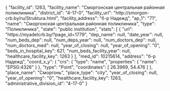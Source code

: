 {
    "facility_id": 1263,
    "facility_name": "Сморгонская центральная районная поликлиника",
    "district_id": "4-17-0",
    "facility_url": "http:\/\/smorgon-crb.by\/ru\/Struktura.html",
    "facility_address": "б-р Надежд",
    "ap_1": "71",
    "name": "Сморгонская центральная районная поликлиника",
    "type": "Поликлиника",
    "state": "public institution",
    "stats": [
        {
            "url": "https:\/\/myadelcrb.by\/?page_id=1779",
            "dep_name": null,
            "date_year": null,
            "num_beds_dep": null,
            "num_deps_year": null,
            "num_doctors_dep": null,
            "num_doctors_med": null,
            "year_of_closing": null,
            "year_of_opening": "0",
            "beds_in_hospital_key": 621,
            "num_beds_facility_year": null,
            "healthcare_facility_key": 1263
        }
    ],
    "med_id": 10215614,
    "address": "б-р Надежд",
    "coord_x_y": {
        "crs": {
            "type": "name",
            "properties": {
                "name": "EPSG:4326"
            }
        },
        "type": "Point",
        "coordinates": [
            26.3969,
            54.476
        ]
    },
    "place_name": "Сморгонь",
    "place_type": "city",
    "year_of_closing": null,
    "year_of_opening": "0",
    "healthcare_facility_key": 1263,
    "administrative_division_id": "4-17-0"
}